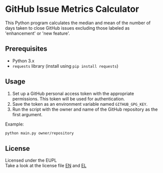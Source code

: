 # GitHub Issue Metrics Calculator

This Python program calculates the median and mean of the number of days taken to close GitHub issues excluding those labeled as 'enhancement' or 'new feature'.

## Prerequisites

- Python 3.x
- `requests` library (install using `pip install requests`)

## Usage

1. Set up a GitHub personal access token with the appropriate permissions. This token will be used for authentication.
2. Save the token as an environment variable named `GITHUB_GPG_KEY`.
3. Run the script with the owner and name of the GitHub repository as the first argument.

Example:
```bash
python main.py owner/repository
```

## License
Licensed under the EUPL \
Take a look at the license file [EN](https://raw.githubusercontent.com/panos1b/Mean-Median-Bug-Fix-Time/master/LICENCE_EN.txt) and [EL](https://raw.githubusercontent.com/panos1b/Mean-Median-Bug-Fix-Time/master/LICENCE_EL.txt)
